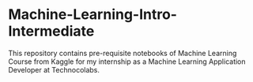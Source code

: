 # Machine-Learning-Intro-Intermediate
This repository contains pre-requisite notebooks of Machine Learning Course from Kaggle for my internship as a Machine Learning Application Developer at Technocolabs.
